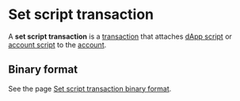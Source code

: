# Set script transaction

A **set script transaction** is a [transaction](/blockchain/transaction.md) that attaches [dApp script](/ride/script/dapp-script.md) or [account script](/ride/script/account-script.md) to the [account](/blockchain/account.md).

## Binary format

See the page [Set script transaction binary format](/blockchain/binary-format/transaction-binary-format/set-script-transaction-binary-format.md).

